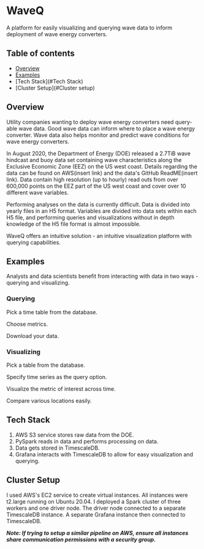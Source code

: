 # WaveQ

A platform for easily visualizing and querying wave data to inform deployment of wave energy converters. 

## Table of contents
* [Overview](#Overview)
* [Examples](#Examples)
* [Tech Stack](#Tech Stack)
* [Cluster Setup](#Cluster setup)

## Overview

Utility companies wanting to deploy wave energy converters need query-able wave data. Good 
wave data can inform where to place a wave energy converter. Wave data also helps monitor 
and predict wave conditions for wave energy converters. 

In August 2020, the Department of Energy (DOE) released a 2.7TiB wave hindcast and buoy data 
set containing wave characteristics along the Exclusive Economic Zone (EEZ) on the US west coast. 
Details regarding the data can be found on AWS(insert link) and the data's GitHub ReadME(insert link).
Data contain high resolution (up to hourly) read outs from over 600,000 points on the EEZ part of 
the US west coast and cover over 10 different wave variables. 

Performing analyses on the data is currently difficult. Data is divided into yearly files
in an H5 format. Variables are divided into data sets within each H5 file, and performing 
queries and visualizations without in depth knowledge of the H5 file format is almost impossible.

WaveQ offers an intuitive solution - an intuitive visualization platform with querying capabilities.

## Examples 

Analysts and data scientists benefit from interacting with data in two ways - querying 
and visualizing. 

### Querying

Pick a time table from the database.

Choose metrics. 

Download your data.

### Visualizing 

Pick a table from the database.

Specify time series as the query option.

Visualize the metric of interest across time.

Compare various locations easily.

## Tech Stack

1. AWS S3 service stores raw data from the DOE.
2. PySpark reads in data and performs processing on data.
3. Data gets stored in TimescaleDB.
4. Grafana interacts with TimescaleDB to allow for easy visualization and querying.

## Cluster Setup

I used AWS's EC2 service to create virtual instances. All instances were t2.large running
on Ubuntu 20.04. I deployed a Spark cluster of three workers and one driver node. The driver 
node connected to a separate TimescaleDB instance. A separate Grafana instance then connected 
to TimescaleDB. 

***Note: If trying to setup a similar pipeline on AWS, ensure all instances share communication permissions
with a security group.*** 

